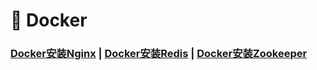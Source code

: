 # 🚥 Docker

### [Docker安装Nginx](/Nginx/Docker安装Nginx)	|	[Docker安装Redis](/Redis/Docker安装Redis)	|	[Docker安装Zookeeper](/Zookeeper/Docker安装Zookeeper)

















